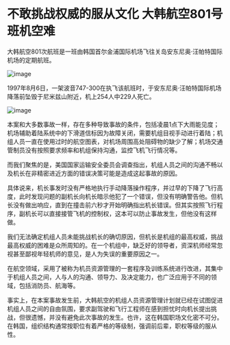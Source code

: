 # 不敢挑战权威的服从文化 大韩航空801号班机空难

大韩航空801次航班是一班由韩国首尔金浦国际机场飞往关岛安东尼奥·汪帕特国际机场的定期航班。

![image](https://github.com/user-attachments/assets/e0ced523-1552-40e7-a11f-2aa62897c8ba)


1997年8月6日，一架波音747-300在执飞该航班时，于安东尼奥·汪帕特国际机场降落前坠毁于尼米兹山附近，机上254人中229人死亡。

![image](https://github.com/user-attachments/assets/60ba9204-623e-4ed7-ac38-0ef81cd8c426)


本案和大多数事故一样，存在多种导致事故的条件，包括凌晨1点下大雨能见度；机场辅助着陆系统中的下滑道信标因为故障关闭，需要机组目视手动进行着陆；机组人员一直在使用过时的航空图表，对机场周围高处阻碍物的缺少了解；机场交通管制员没有按照要求频率和机组保持沟通，监控飞机飞行情况等。

而我们聚焦的是，美国国家运输安全委员会调查指出，机组人员之间的沟通不畅以及机长在非精密进近方面的错误决策可能是造成这起事故的原因。

具体说来，机长事发时没有严格地执行手动降落操作程序，并过早的下降了飞行高度，此时发现问题的副机长向机长暗示他犯了一个错误，但没有明确警告他。但机长没有做出响应，直到在撞击前六秒才开始明确指出机长错误。但其实按照飞行程序，副机长可以直接接管飞机的控制权，这本可以防止事故发生，但他没有这样做。

我们无法确定机组人员未能挑战机长的确切原因，但机长是机组的最高权威，挑战最高权威的困难是众所周知的。在一个机组中，缺乏好的领导者，资深机师经常忽视甚至鄙视年轻机师的意见，是人为失误的重要原因之一。

在航空领域，采用了被称为机员资源管理的一套程序及训练系统进行改进，其集中于机组人员之间，人与人的沟通、领导力、及决定能力，也广泛应用于不同的领域，包括消防员、航海等。

事实上，在本案事故发生前，大韩航空的机组人员资源管理计划就已经在试图促进机组人员之间的自由氛围，要求副驾驶和飞行工程师在感到担忧时向机长提出挑战，但很遗憾，并没有避免此次事故的发生。也许，这在韩国职场文化密不可分。在韩国，组织结构通常按职位有着严格的等级制，强调前后辈，职权等级的服从性。
